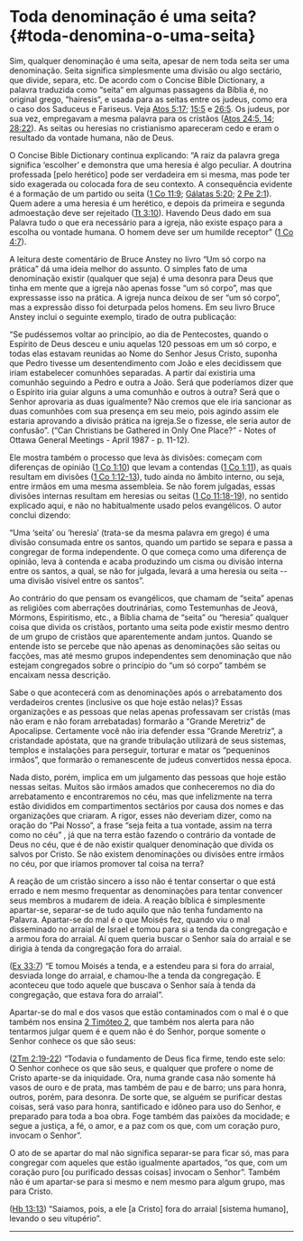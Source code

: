 # Toda denominação é uma seita? {#toda-denomina-o-uma-seita}

Sim, qualquer denominação é uma seita, apesar de nem toda seita ser uma denominação. Seita significa simplesmente uma divisão ou algo sectário, que divide, separa, etc. De acordo com o Concise Bible Dictionary, a palavra traduzida como “seita“ em algumas passagens da Bíblia é, no original grego, “hairesis“, e usada para as seitas entre os judeus, como era o caso dos Saduceus e Fariseus. Veja [Atos 5:17](http://bibliaonline.com.br/acf/atos/5/17); [15:5](http://bibliaonline.com.br/acf/atos/15/5) e [26:5](http://bibliaonline.com.br/acf/atos/26/5). Os judeus, por sua vez, empregavam a mesma palavra para os cristãos ([Atos 24:5, 14](http://bibliaonline.com.br/acf/atos/24/5,14); [28:22](http://bibliaonline.com.br/acf/atos/28/22)). As seitas ou heresias no cristianismo apareceram cedo e eram o resultado da vontade humana, não de Deus.

O Concise Bible Dictionary continua explicando: “A raiz da palavra grega significa ‘escolher’ e demonstra que uma heresia é algo peculiar. A doutrina professada [pelo herético] pode ser verdadeira em si mesma, mas pode ter sido exagerada ou colocada fora de seu contexto. A consequência evidente é a formação de um partido ou seita ([1 Co 11:9](http://bibliaonline.com.br/acf/1co/11/9); [Gálatas 5:20](http://bibliaonline.com.br/acf/gl/5/20); [2 Pe 2:1](http://bibliaonline.com.br/acf/2pe/2/1)). Quem adere a uma heresia é um herético, e depois da primeira e segunda admoestação deve ser rejeitado ([Tt 3:10](http://bibliaonline.com.br/acf/tt/3/10)). Havendo Deus dado em sua Palavra tudo o que era necessário para a igreja, não existe espaço para a escolha ou vontade humana. O homem deve ser um humilde receptor” ([1 Co 4:7](http://bibliaonline.com.br/acf/1co/4/7)).

A leitura deste comentário de Bruce Anstey no livro “Um só corpo na prática” dá uma ideia melhor do assunto. O simples fato de uma denominação existir (qualquer que seja) é uma desonra para Deus que tinha em mente que a igreja não apenas fosse “um só corpo”, mas que expressasse isso na prática. A igreja nunca deixou de ser “um só corpo”, mas a expressão disso foi deturpada pelos homens. Em seu livro Bruce Anstey inclui o seguinte exemplo, tirado de outra publicação:

“Se pudéssemos voltar ao princípio, ao dia de Pentecostes, quando o Espírito de Deus desceu e uniu aquelas 120 pessoas em um só corpo, e todas elas estavam reunidas ao Nome do Senhor Jesus Cristo, suponha que Pedro tivesse um desentendimento com João e eles decidissem que iriam estabelecer comunhões separadas. A partir daí existiria uma comunhão seguindo a Pedro e outra a João. Será que poderíamos dizer que o Espírito iria guiar alguns a uma comunhão e outros à outra? Será que o Senhor aprovaria as duas igualmente? Não cremos que ele iria sancionar as duas comunhões com sua presença em seu meio, pois agindo assim ele estaria aprovando a divisão prática na igreja.Se o fizesse, ele seria autor de confusão”. (“Can Christians be Gathered in Only One Place?” - Notes of Ottawa General Meetings - April 1987 - p. 11-12).

Ele mostra também o processo que leva às divisões: começam com diferenças de opinião ([1 Co 1:10](http://bibliaonline.com.br/acf/1co/1/10)) que levam a contendas ([1 Co 1:11](http://bibliaonline.com.br/acf/1co/1/11)), as quais resultam em divisões ([1 Co 1:12-13](http://bibliaonline.com.br/acf/1co/1/12-13)), tudo ainda no âmbito interno, ou seja, entre irmãos em uma mesma assembleia. Se não forem julgadas, essas divisões internas resultam em heresias ou seitas ([1 Co 11:18-19](http://bibliaonline.com.br/acf/1co/11/18-19)), no sentido explicado aqui, e não no habitualmente usado pelos evangélicos. O autor conclui dizendo:

“Uma ‘seita’ ou ‘heresia’ (trata-se da mesma palavra em grego) é uma divisão consumada entre os santos, quando um partido se separa e passa a congregar de forma independente. O que começa como uma diferença de opinião, leva à contenda e acaba produzindo um cisma ou divisão interna entre os santos, a qual, se não for julgada, levará a uma heresia ou seita -- uma divisão visível entre os santos”.

Ao contrário do que pensam os evangélicos, que chamam de “seita” apenas as religiões com aberrações doutrinárias, como Testemunhas de Jeová, Mórmons, Espiritismo, etc., a Bíblia chama de “seita” ou “heresia” qualquer coisa que divida os cristãos, portanto uma seita pode existir mesmo dentro de um grupo de cristãos que aparentemente andam juntos. Quando se entende isto se percebe que não apenas as denominações são seitas ou facções, mas até mesmo grupos independentes sem denominação que não estejam congregados sobre o princípio do “um só corpo” também se encaixam nessa descrição.

Sabe o que acontecerá com as denominações após o arrebatamento dos verdadeiros crentes (inclusive os que hoje estão nelas)? Essas organizações e as pessoas que nelas apenas professavam ser cristãs (mas não eram e não foram arrebatadas) formarão a “Grande Meretriz” de Apocalipse. Certamente você não iria defender essa “Grande Meretriz”, a cristandade apóstata, que na grande tribulação utilizará de seus sistemas, templos e instalações para perseguir, torturar e matar os “pequeninos irmãos”, que formarão o remanescente de judeus convertidos nessa época.

Nada disto, porém, implica em um julgamento das pessoas que hoje estão nessas seitas. Muitos são irmãos amados que conheceremos no dia do arrebatamento e encontraremos no céu, mas que infelizmente na terra estão divididos em compartimentos sectários por causa dos nomes e das organizações que criaram. A rigor, esses não deveriam dizer, como na oração do “Pai Nosso”, a frase “seja feita a tua vontade, assim na terra como no céu” , já que na terra estão fazendo o contrário da vontade de Deus no céu, que é de não existir qualquer denominação que divida os salvos por Cristo. Se não existem denominações ou divisões entre irmãos no céu, por que iríamos promover tal coisa na terra?

A reação de um cristão sincero a isso não é tentar consertar o que está errado e nem mesmo frequentar as denominações para tentar convencer seus membros a mudarem de ideia. A reação bíblica é simplesmente apartar-se, separar-se de tudo aquilo que não tenha fundamento na Palavra. Apartar-se do mal é o que Moisés fez, quando viu o mal disseminado no arraial de Israel e tomou para si a tenda da congregação e a armou fora do arraial. Aí quem queria buscar o Senhor saía do arraial e se dirigia à tenda da congregação fora do arraial.

([Ex 33:7](http://bibliaonline.com.br/acf/ex/33/7)) “E tomou Moisés a tenda, e a estendeu para si fora do arraial, desviada longe do arraial, e chamou-lhe a tenda da congregação. E aconteceu que todo aquele que buscava o Senhor saía à tenda da congregação, que estava fora do arraial”.

Apartar-se do mal e dos vasos que estão contaminados com o mal é o que também nos ensina [2 Timóteo 2](http://bibliaonline.com.br/acf/2tm/2), que também nos alerta para não tentarmos julgar quem é e quem não é do Senhor, porque somente o Senhor conhece os que são seus:

([2Tm 2:19-22](http://bibliaonline.com.br/acf/2tm/2/19-22)) “Todavia o fundamento de Deus fica firme, tendo este selo: O Senhor conhece os que são seus, e qualquer que profere o nome de Cristo aparte-se da iniquidade. Ora, numa grande casa não somente há vasos de ouro e de prata, mas também de pau e de barro; uns para honra, outros, porém, para desonra. De sorte que, se alguém se purificar destas coisas, será vaso para honra, santificado e idôneo para uso do Senhor, e preparado para toda a boa obra. Foge também das paixões da mocidade; e segue a justiça, a fé, o amor, e a paz com os que, com um coração puro, invocam o Senhor”.

O ato de se apartar do mal não significa separar-se para ficar só, mas para congregar com aqueles que estão igualmente apartados, “os que, com um coração puro [ou purificado dessas coisas] invocam o Senhor”. Também não é um apartar-se para si mesmo e nem mesmo para algum grupo, mas para Cristo.

([Hb 13:13](http://bibliaonline.com.br/acf/hb/13/13)) “Saiamos, pois, a ele [a Cristo] fora do arraial [sistema humano], levando o seu vitupério”.

*****